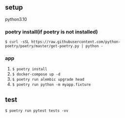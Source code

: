 ## setup
python3.10


### poetry install(if poetry is not installed)
`$ curl -sSL https://raw.githubusercontent.com/python-poetry/poetry/master/get-poetry.py | python -`

### app
1. `$ poetry install`
2. `$ docker-compose up -d`
3. `$ poetry run alembic upgrade head`
4. `$ poetry run python -m myapp.fixture`

## test
`$ poetry run pytest tests -vv`